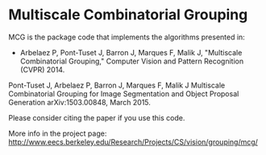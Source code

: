 Multiscale Combinatorial Grouping
===
MCG is the package code that implements the algorithms presented in:
 - Arbelaez P, Pont-Tuset J, Barron J, Marques F, Malik J,
 "Multiscale Combinatorial Grouping,"
 Computer Vision and Pattern Recognition (CVPR) 2014.

Pont-Tuset J, Arbelaez P, Barron J, Marques F, Malik J
Multiscale Combinatorial Grouping for Image Segmentation and Object Proposal Generation
arXiv:1503.00848, March 2015.


Please consider citing the paper if you use this code.

More info in the project page:
http://www.eecs.berkeley.edu/Research/Projects/CS/vision/grouping/mcg/


